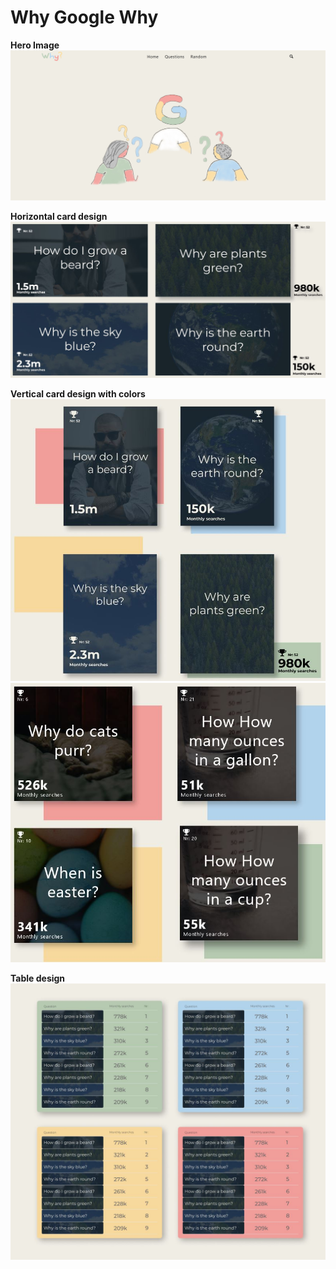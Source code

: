 # Why Google Why
**Hero Image**
<img src="/img/heroimage.JPG" >

**Horizontal card design**
<img src="/img/hor.JPG" >

**Vertical card design with colors**
<img src="/img/vertc.JPG" >
<img src="/img/card.JPG" >

**Table design**
<img src="img/table.JPG" >
